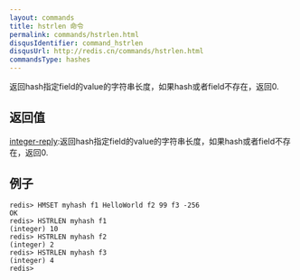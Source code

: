 ```yaml
---
layout: commands
title: hstrlen 命令
permalink: commands/hstrlen.html
disqusIdentifier: command_hstrlen
disqusUrl: http://redis.cn/commands/hstrlen.html
commandsType: hashes
---
```


返回hash指定field的value的字符串长度，如果hash或者field不存在，返回0.


## 返回值

[integer-reply](/topics/protocol.html#integer-reply):返回hash指定field的value的字符串长度，如果hash或者field不存在，返回0.

## 例子

	
	redis> HMSET myhash f1 HelloWorld f2 99 f3 -256
	OK
	redis> HSTRLEN myhash f1
	(integer) 10
	redis> HSTRLEN myhash f2
	(integer) 2
	redis> HSTRLEN myhash f3
	(integer) 4
	redis> 